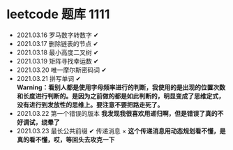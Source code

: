 # leetcode 题库 1111

* 2021.03.16 罗马数字转数字 ✔
* 2021.03.17 删除链表的节点 ✔
* 2021.03.18 最小高度二叉树 ✔
* 2021.03.19 矩阵寻找幸运数 ✔
* 2021.03.20 唯一摩尔斯密码词 ✔
* 2021.03.21 拼写单词 ✔   
    **Warning：看别人都是使用字母频率进行的判断，我使用的是出现的位置次数和长度进行判断的。是因为之前做的都是如此判断的，明显变成了思维定式，没有进行到发放性的思维上。要注意不要把路走死了。**
* 2021.03.22 第一个错误的版本
    **我发现我很喜欢用递归啊，但是错误了真的不好调试，绕晕了**
* 2021.03.23 最长公共前缀 ✔
             传递消息 ×
    **这个传递消息用动态规划看不懂，是真的看不懂，哎，等回头去攻克一下**    
